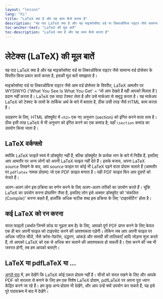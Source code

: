 ```yaml
---
layout: "lesson"
lang: "hi"
title: "LaTeX क्या है और यह काम कैसे करता है"
description: "यह पाठ LaTeX क्या है और यह माइक्रोसॉफ्ट वर्ड या लिबरऑफिस राइटर जैसे सामान्य वर्ड प्रोसेसर के विपरीत किस प्रकार कार्य करता है, इसकी मूल बातें समझाता है।"
toc-anchor-text: "LaTeX की मूल बातें"
toc-description: "LaTeX क्या है और यह काम कैसे करता है"
---
```


# लेटेक्स (LaTeX) की मूल बातें

<span
  class="summary">यह पाठ LaTeX क्या है और यह माइक्रोसॉफ्ट वर्ड या लिबरऑफिस राइटर जैसे सामान्य वर्ड प्रोसेसर के विपरीत किस प्रकार कार्य करता है, इसकी मूल बातें समझाता है।</span>

माइक्रोसॉफ्ट वर्ड या लिबरऑफिस राइटर जैसे आम वर्ड प्रोसेसर के विपरीत, LaTeX
आमतौर पर WYSIWYG ('What You See Is What You Get' = 'जो आप देखते हैं वही आपको मिलता है') प्रदान नहीं करता है। LaTeX
एक सादा टेक्स्ट लेता है और उसे मार्कअप से समृद्ध करता है। यह मार्कअप LaTeX
को टेक्स्ट के तत्वों के तार्किक अर्थ के बारे में बताता है, ठीक उसी तरह जैसे HTML काम 
करता है।

उदाहरण के लिए, HTML डॉक्यूमेंट में `<h2>` एक नए अनुभाग (section) को इंगित करने वाला तत्व है।
ठीक इसी तरह LaTeX में भी अनुभाग को इंगित करने का एक कमांड है; यहाँ `\section` कमांड का उपयोग किया जाता है।


## LaTeX वर्कफ्लो

क्योंकि LaTeX फाइलें स्वयं में डॉक्यूमेंट नहीं हैं, बल्कि डॉक्यूमेंट के प्रत्येक भाग के बारे में निर्देश हैं, इसलिए आप आमतौर पर अन्य लोगों को अपनी LaTeX फाइल नहीं देते हैं। इसके बजाय, अपना LaTeX _source_ लिखने के बाद, आप _source_ फाइल पर कोई भी LaTeX पढ़ने वाला प्रोग्राम चलाते हैं (आमतौर पर `pdflatex` नामक प्रोग्राम) जो एक PDF फ़ाइल बनाता है। यही PDF फाइल फिर आप दूसरों को भेजते हैं।

अलग-अलग लोग इस प्रक्रिया का वर्णन करने के लिए अलग-अलग तरीकों का उपयोग करते हैं। चूंकि LaTeX का उपयोग करना प्रोग्रामिंग जैसा है, इसलिए लोग इसे अक्सर डॉक्यूमेंट को 'संकलित (Compile)' करना कहते हैं, हालाँकि अधिक सटीक शब्द इस प्रक्रिया के लिए 'टाइपसेटिंग' होता है।


## कई LaTeX को रन करना

सरल फाइलों (अर्थात जिनमें कोड या गूढ़ता कम है) के लिए, आपको पूर्ण PDF प्राप्त करने के लिए केवल एक ही बार अपनी फाइल को टाइपसेट करने की आवश्यकता पड़ेगी। लेकिन जब आप अपनी फाइल पर अधिक जटिल चीज़ें, जैसे क्रॉस-रेफ़रेंस, उद्धरण, आंकड़े और सामग्री की तालिकाएँ आदि जोड़ना शुरू करते हैं, तो आपको LaTeX को एक से अधिक बार चलाने की आवश्यकता हो सकती है। ऐसा करने की जब भी जरुरत होगी, तब हम आपको बताएंगे।


## LaTeX या pdfLaTeX या ...

[अगले पाठ](पाठ-02) में, हम देखेंगे कि LaTeX कोई एकल प्रोग्राम नहीं है। चीजों को सरल रखने के लिए और आपके PDF को सरलता से बनाने के लिए हम एक विशेष LaTeX प्रोग्राम, pdfLaTeX पर अपना पूरा ध्यान केंद्रित करने जा रहे हैं। हम कुछ अन्य प्रोग्राम भी देखेंगे, और आप उन्हें क्यों उपयोग कर सकते हैं, यह इसे पूरे पाठ्यक्रम में बाद में देखेंगे।
